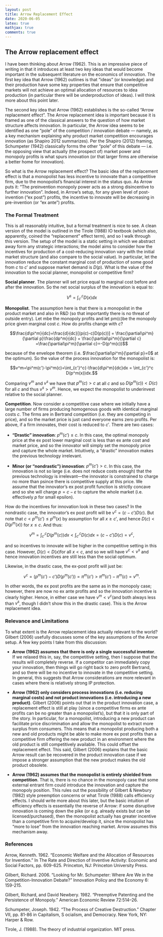 ```yaml
---
layout: post 
title: Arrow Replacement Effect
date: 2020-06-05
latex: true 
mathjax: true
comments: true
---
```


## The Arrow replacement effect

I have been thinking about Arrow (1962). This is an impressive piece of writing in that it introduces at least two key ideas that would become important in the subsequent literature on the economics of innovation. The first key idea that Arrow (1962) outlines is that “ideas” (or knowledge) and their production have some key properties that ensure that competitive markets will not achieve an optimal allocation of resources to idea production (in particular there will be underproduction of ideas). I will think more about this point later.

The second key idea that Arrow (1962) establishes is the so-called “Arrow replacement effect”. The Arrow replacement idea is important because it is framed as one of the classical answers to the question of how market structure affects innovation. In particular, the Arrow idea seems to be identified as one “pole” of the competition / innovation debate — namely, as a key mechanism explaining why product market competition encourages innovation (as Shapiro 2012 summarizes). Per the Shapiro (2012) framing, Schumpeter (1942) classically forms the other “pole” of this debate — i.e. the opposing view that actually (the prospect of) market power and monopoly profits is what spurs innovation (or that larger firms are otherwise a better home for innovation). 

So what is the Arrow replacement effect? The basic idea of the replacement effect is that a monopolist has less incentive to innovate than a competitive firm, due to the monopolist’s financial interest in the status quo. As Arrow puts it: “The preinvention monopoly power acts as a strong disincentive to further innovation”. Indeed, in Arrow’s setup, for any given level of post-invention (“ex post”) profits, the incentive to innovate will be decreasing in pre-invention (or “ex ante”) profits. 

### The Formal Treatment

This is all reasonably intuitive, but a formal treatment is nice to see. A clean version of the model is outlined in the Tirole (1988) IO textbook (which also, apparently, coined the “replacement” effect term), and so I walk through this version. The setup of the model is a static setting in which we abstract away form any strategic interactions; the model aims to consider how the incentives for production of a cost-reducing innovation vary with the initial market structure (and also compare to the social value). In particular, let the innovation reduce the constant marginal cost of production of some good from $c$ to $c'$ and suppose market demand is $D(p)$. What is the value of the innovation to the social planner, monopolist or competitive firm? 

**Social planner**. The planner will set price equal to marginal cost before and after the innovation. So the net social surplus of the innovation is equal to: 

$$V^s = \int_{c'}^cD(x)dx$$

**Monopolist**. The assumption here is that there is a monopolist in the product market and also in R&D (so that importantly there is no threat of outside entry). Let mbe the monopoly profits and let pm(c)be the monopoly price given marginal cost $c$. How do profits change with $c$?

$$\frac{d\pi^m}{dc}=\frac{d}{dc}[(p(c)-c)D(p(c))] = \frac{\partial\pi^m}{\partial p}\frac{dp^m}{dc} + \frac{\partial\pi^m}{\partial c} =\frac{\partial\pi^m}{\partial c}=-D(p^m(c))$$

because of the envelope theorem (i.e. $\frac{\partial\pi^m}{\partial p}=0$ at the optimum). So the value of the process innovation for the monopolist is: 

$$v^m=\pi^m(c')-\pi^m(c)=\int_{c'}^c(-\frac{d\pi^m}{dc}dx = \int_{c'}^c D(p^m(x))dx.$$

Comparing $v^m$ and $v^s$ we have that $p^m(c) > c$ at all $c$ and so $D(p^m(c))<D(c)$ for all $c$ and thus $v^s > v^m$. Hence, we expect the monopolist to underinvest relative to the social planner. 

**Competition**. Now consider a competitive case where we initially have a large number of firms producing homogenous goods with identical marginal costs $c$. The firms are in Bertrand competition (i.e. they are competing in price), and so the market price is just cand everyone earns zero profits. Per above, if a firm innovates, their cost is reduced to $c'$. There are two cases: 

* **“Drastic” innovation**: $p^m(c') \leq c$. In this case, the optimal monopoly price at the ex post lower marginal cost is less than ex ante cost and market price, and so the innovator will simply set the monopoly price and capture the whole market. Intuitively, a “drastic” innovation makes the previous technology irrelevant. 

* **Minor (or “nondrastic”) innovation**: $p^m(c')>c$. In this case, the innovation is not so large (i.e. does not reduce costs enough) that the previous technology is irrelevant—the innovator is constrained to charge no more than psince there is competitive supply at this price. We assume that the innovator’s ex post profit function is strictly concave and so she will charge $p=c-\varepsilon$ to capture the whole market (i.e. effectively $p$ for small epsilon). 

How do the incentives for innovation look in these two cases? In the nondrastic case, the innovator’s ex post profit will be $v^c=(c-c')D(c)$. But note that $c < p^m(c') \leq p^m(x)$ by assumption for all $x \geq c'$, and hence $D(c)<D(p^m(x))$ for $x\leq c$. And thus: 

$$v^m=\int_{c'}^c D(p^m(c))dx < \int_{c'}^c D(c)dx =(c-c')D(c) =v^c,$$

and so incentives to innovate will be higher in the competitive setting in this case. However, $D(c) < D(x)$for all $x<c$, and so we will have $v^c<v^s$ and hence innovation incentives are still less than the social optimum. 

Likewise, in the drastic case, the ex-post profit will just be: 

$$v^c=(p^m(c')-c')D(p^m(c'))=\pi^m(c') > \pi^m(c')-\pi^m(c)=v^m.$$ 

In other words, the ex post profits are the same as in the monopoly case; however, there are now no ex ante profits and so the innovation incentive is clearly higher. Hence, in either case we have $v^m<v^c$(and both always less than $v^s$, though I didn’t show this in the drastic case). This is the Arrow replacement idea. 

### Relevance and Limitations

To what extent is the Arrow replacement idea actually relevant to the world? Gilbert (2006) usefully discusses some of the key assumptions of the Arrow setup. A few key points I take from this discussion: 

* **Arrow (1962) assumes that there is only a single successful inventor**. If we relaxed this in, say, the competitive setting, then I suppose that the results will completely reverse. If a competitor can immediately copy your innovation, then things will go right back to zero profit Bertrand, and so there will be no incentive to innovate in the competitive setting. In general, this suggests that Arrow considerations are more relevant in cases where there is relatively strong IP protection. 

* **Arrow (1962) only considers process innovations (i.e. reducing marginal costs) and not product innovations (i.e. introducing a new product)**. Gilbert (2006) points out that in the product innovation case, a replacement effect is still at play (since a competitive firms ex ante profits can be no greater than a monopolist’s), but that it is only part of the story. In particular, for a monopolist, introducing a new product can facilitate price discrimination and allow the monopolist to extract more surplus from consumers. This means that a monopolist producing both a new and old products might be able to make more ex post profits than a competitive firm offering the new product in an environment where the old product is still competitively available. This could offset the replacement effect. This said, Gilbert (2006) explains that the basic Arrow result can be recovered in the product innovation case if we impose a stronger assumption that the new product makes the old product obsolete. 

* **Arrow (1962) assumes that the monopolist is entirely shielded from competition**. That is, there is no chance in the monopoly case that some external entrant firm could introduce the innovation and capture the monopoly position. This rules out the possibility of Gilbert & Newbury (1982) style preemption concerns or what Tirole (1988) calls efficiency effects. I should write more about this later, but the basic intuition of efficiency effects is essentially the reverse of Arrow: if some disruptive innovation is coming down the pike (or e.g. already exists but can be licensed/purchased), then the monopolist actually has greater incentive than a competitive firm to acquire/develop it, since the monopolist has “more to lose” from the innovation reaching market. Arrow assumes this mechanism away. 

### References

Arrow, Kenneth. 1962. “Economic Welfare and the Allocation of Resources for Invention.” In The Rate and Direction of Inventive Activity: Economic and Social Factors, pp. 609-625. Princeton, NJ: Princeton University Press.

Gilbert, Richard. 2006. “Looking for Mr. Schumpeter: Where Are We in the Competition-Innovation Debate?” Innovation Policy and the Economy 6: 159-215.

Gilbert, Richard, and David 
Newbery. 1982. “Preemptive Patenting and the Persistence of Monopoly.” American Economic Review 72:514–26.

Schumpeter, Joseph. 1942. “The Process of Creative Destruction.” Chapter VII, pp. 81-86 in Capitalism, S  ocialism, and Democracy. New York, NY: Harper & Row.

Tirole, J. (1988). The theory of industrial organization. MIT press.
